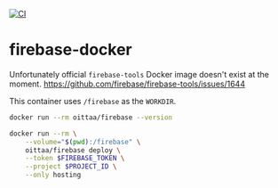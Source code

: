 [![CI](https://github.com/oittaa/firebase-docker/actions/workflows/main.yml/badge.svg)](https://github.com/oittaa/firebase-docker/actions/workflows/main.yml)

# firebase-docker

Unfortunately official `firebase-tools` Docker image doesn't exist at the moment. https://github.com/firebase/firebase-tools/issues/1644

This container uses `/firebase` as the `WORKDIR`.

```bash
docker run --rm oittaa/firebase --version
```


```bash
docker run --rm \
    --volume="$(pwd):/firebase" \
    oittaa/firebase deploy \
    --token $FIREBASE_TOKEN \
    --project $PROJECT_ID \
    --only hosting
```
